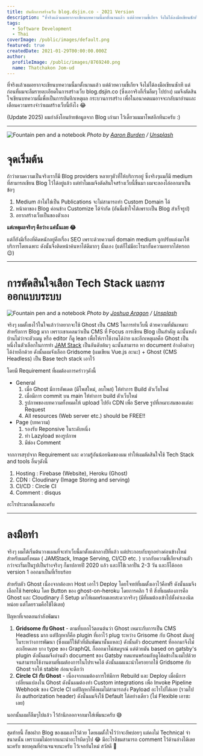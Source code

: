 ```yaml
---
title: บันทึกการสร้างเว็บ blog.dsjin.co - 2021 Version
description: "ที่จริงแล้วผมอยากจะเขียนบทความนี้มาตั้งนานแล้ว แต่ด้วยความขี้เกียจ จึงไม่ได้ลงมือเขียนซักที แต่ก่อนที่ผมจะลืมรายละเอียดในการสร้างเว็บ blog.dsjin.co (ซึ่งเอาจริงก็เริ่มลืมๆ ไปบ้าง) ผมจึงตัดสินใจเขียนบทความนี้เพื่อเป็นการบันทึกเหตุผล กระบวนการสร้าง เพื่อในอนาคตผมอาจจะกลับมาอ่านและเตือนความทรงจำว่าผมสร้างเว็บนี้ยังไง \U0001F602"
tags:
  - Software Development
  - Thai
coverImage: /public/images/default.png
featured: true
createdDate: 2021-01-29T00:00:00.000Z
author:
  profileImage: /public/images/8769240.png
  name: Thatchakon Jom-ud
---
```


ที่จริงแล้วผมอยากจะเขียนบทความนี้มาตั้งนานแล้ว แต่ด้วยความขี้เกียจ จึงไม่ได้ลงมือเขียนซักที แต่ก่อนที่ผมจะลืมรายละเอียดในการสร้างเว็บ blog.dsjin.co (ซึ่งเอาจริงก็เริ่มลืมๆ ไปบ้าง) ผมจึงตัดสินใจเขียนบทความนี้เพื่อเป็นการบันทึกเหตุผล กระบวนการสร้าง เพื่อในอนาคตผมอาจจะกลับมาอ่านและเตือนความทรงจำว่าผมสร้างเว็บนี้ยังไง 😂

(Update 2025) ผมกำลังโอนย้ายข้อมูลจาก Blog เก่ามา ไว้เดี้ยวผมมาโพสอีกทีนะครับ :)

***

![Fountain pen and a notebook](https://images.unsplash.com/photo-1471107340929-a87cd0f5b5f3?crop=entropy\&cs=tinysrgb\&fit=max\&fm=jpg\&ixid=MXwxMTc3M3wwfDF8c2VhcmNofDh8fGJsb2d8ZW58MHx8fA\&ixlib=rb-1.2.1\&q=80\&w=2000)
*Photo by [Aaron Burden](https://unsplash.com/@aaronburden?utm_source=ghost\&utm_medium=referral\&utm_campaign=api-credit) / [Unsplash](https://unsplash.com?utm_source=ghost\&utm_medium=referral\&utm_campaign=api-credit)*

# จุดเริ่มต้น

ถ้าว่าตามความเป็นจริงเราก็มี Blog providers หลายๆตัวที่ให้บริการอยู่ ซึ่งจริงๆผมก็มี medium ที่สามารถเขียน Blog ไว้ได้อยู่แล้ว แต่ทำไมผมจึงตัดสินใจสร้างเว็บนี้ขึ้นมา ผมจะลองไล่ออกมาเป็นข้อๆ

1. Medium ถ้าไม่ใช่เป็น Publications จะไม่สามารถทำ Custom Domain ได้
2. หน้าตาของ Blog ค่อนข้าง Customize ได้จำกัด (อันนี้เข้าใจได้เพราะเป็น Blog สำเร็จรูป)
3. อยากสร้างเว็บเป็นของตัวเอง

**แต่เหตุผลจริงๆ คือว่าง แค่นั้นเลย 😂**

แต่ก็ยังมีเรื่องที่คิดหนักอยู่คือเรื่อง SEO เพราะด้วยความที่ domain medium ถูกปรับแต่งมาให้บริการโดยเฉพาะ ดังนั้นจึงติดหน้าค้นหาได้ดีมากๆ นั้นเอง (แต่ก็ไม่มีอะไรมากั้นความอยากได้หรอก 😉)

***

# การตัดสินใจเลือก Tech Stack และการออกแบบระบบ

![Fountain pen and a notebook](https://images.unsplash.com/photo-1546900703-cf06143d1239?crop=entropy\&cs=tinysrgb\&fit=max\&fm=jpg\&ixid=MXwxMTc3M3wwfDF8c2VhcmNofDV8fGNvZGV8ZW58MHx8fA\&ixlib=rb-1.2.1\&q=80\&w=2000)
*Photo by [Joshua Aragon](https://unsplash.com/@goshua13?utm_source=ghost\&utm_medium=referral\&utm_campaign=api-credit) / [Unsplash](https://unsplash.com?utm_source=ghost\&utm_medium=referral\&utm_campaign=api-credit)*

จริงๆ ผมตั้งธงไว้ในใจแล้วว่าอยากจะใช้ Ghost เป็น CMS ในการทำเว็บนี้ ด้วยความที่มันเหมาะสำหรับการ Blog มาก เพราะเขาเคลมว่าเป็น CMS ที่ Focus การเขียน Blog เป็นสำคัญ ฉะนั้นหลังบ้านไม่ว่าจะตัวเมนู หรือ editor ก็ดู lean เพื่อให้เราใช้งานได้ง่าย และอีกเหตุผลคือ Ghost เป็นหนึ่งในตัวเลือกในการทำ [JAM Stack](https://jamstack.org/) เป็นอันดับต้นๆ ฉะนั้นสามารถ หา document อ้างอิงต่างๆ ได้ง่ายอีกด้วย ดังนั้นผมจังเลือก Gridsome (ผมเขียน Vue.js ละนะ) + Ghost (CMS Headless)​ เป็น Base tech stack เอาไว้

โดยมี Requirement ที่ผมต้องการคร่าวๆดังนี้

* General
  1. เมื่อ Ghost มีการอัพเดต (มีโพสใหม่, ลบโพส) ให้ทำการ Build ตัวเว็บใหม่
  2. เมื่อมีการ commit บน main ให้ทำการ build ตัวเว็บใหม่
  3. รูปภาพของบทความทั้งหมดให้ upload ไปยัง CDN เพื่อ Serve รูปที่เหมาะสมของแต่ละ Request
  4. All resources (Web server etc.) should be FREE!!
* Page (บทความ)
  1. รองรับ Reponsive ในระดับหนึ่ง
  2. ทำ Lazyload ของรูปภาพ
  3. มีช่อง Comment

จากการสรุปจาก Requirement และ ความรู้อันน้อยนิดของผม ทำให้ผมตัดสินใจใช้ Tech Stack and tools อื่นๆดังนี้

1. Hosting : Firebase (Website), Heroku (Ghost)
2. CDN : Cloudinary (Image Storing and serving)
3. CI/CD : Circle CI
4. Comment : disqus

อะไรประมาณนี้แหละครับ

***

# ลงมือทำ

จริงๆ ผมได้เริ่มต้นวางแผนที่จะทำเว็บนี้มาตั้งแต่กลางปีที่แล้ว แต่ประกอบกับทุกอย่างค่อนข้างใหม่สำหรับผมทั้งหมด ( JAMStack, Image Serving, CI/CD etc. ) บวกกับความขี้เกียจส่วนตัว กว่าจะเริ่มเป็นรูปเป็นร่างจริงๆ ก็มาปลายปี 2020 แล้ว และก็ใช้เวลาปั่น 2-3 วัน และก็ได้ออก version 1 ออกมาเป็นที่เรียบร้อย

สำหรับตัว Ghost เนื่องจากต้องหา Host เอาไว้ Deploy โดยโจทย์ที่ผมตั้งเอาไว้คือฟรี ดังนั้นผมจึงเลือกใช้ heroku โดย Button ของ ghost-on-heroku โดยการคลิก 1 ที สิ่งที่ผมต้องการคือ Ghost และ Cloudinary ก็ Setup มาให้ผมพร้อมเลยสะดวกจริงๆ (มีที่ผมต้องเข้าไปตั้งค่าเองนิดหน่อย แต่โดยรวมคือใช้ได้เลย)

ปัญหาที่เจอตอนกำลังพัฒนา

1. **Gridsome กับ Ghost** - ตามที่บอกไว้ตอนต้นว่า Ghost เหมาะกับการเป็น CMS Headless มาก แต่ปัญหาก็คือ plugin ที่เอาไว้ plug ระหว่าง Grisome กับ Ghost มันอยู่ในระหว่างการพัฒนา (ซึ่งผมก็ใช้ตัวที่มันพัฒนานั้นแหละ) ดังนั้นตัว document ที่ออกมาจึงไม่ละเอียดเลย บาง type ของ GraphQL ก็ออกมาไม่สมบูรณ์ แต่ด้วยมัน based on gatsby's plugin ดังนั้นผมจึงอ่านตัว document ของ Gatsby ทดแทนพร้อมกับดูโค้ดข้างในงมไปด้วย จนสามารถใช้งานตามที่ผมต้องการในโปรเจคได้ ดังนั้นผมแนะนำใครอยากใช้ Gridsome กับ Ghost รอให้ stable ก่อนจะดีกว่า
2. **Circle CI กับ Ghost** - เนื่องจากผมต้องการให้มีการ Rebuild และ Deploy เมื่อมีการเปลี่ยนแปลงใน Ghost ดังนั้นผมต้องทำ Custom integrations เพื่อ Invoke Pipeline Webhook ของ Circle CI แต่ปัญหาก็คือผมไม่สามารถส่ง Payload อะไรไปได้เลย (รวมไปถึง authorization header) ดังนั้นผมจึงใช้ Default ได้อย่างเดียว (ไม่ Flexible เอาซะเลย)

นอกนั้นผมก็ลืมๆไปแล้ว ไว้ถ้านึกออกจากมาใส่เพิ่มนะครับ 😅

***

สุดท้ายนี้ ก็ขอฝาก Blog ของผมเอาไว้ด้วย โดยผมตั้งใจไว้ว่าจะอัพบ่อยๆ แต่คงไม่ Technical จ๋าขนาดนั้น เพราะผมไม่อยากแนะนำอะไรผิดๆไป 😂 มีอะไรติชมสามารถ comment ไว้ด้านล่างได้เลยนะครับ ขอบคุณที่อ่านจนจบนะครับ ไว้เจอกันใหม่ สวัสดี 🤟
